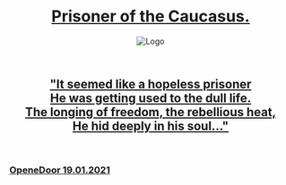 <head>
<div class="wrapper">
      <header>
        <h1><a href="https://en.wikipedia.org/wiki/Alexander_Pushkin">Prisoner of the Caucasus.</a></h1>
        <img src="a1ex-13.github.io/m4.jpg" alt="Logo" />
      </header>
      </div>
      <body>
            <div class="wrapper">
                  <header>
                        <h2><a href="https://img1.goodfon.ru/original/1956x1294/e/df/kreativ-gorod-smog-chelovek.jpg">"It seemed like a hopeless prisoner
                              <br>He was getting used to the dull life. 
                              <br>The longing of freedom, the rebellious heat, 
                              <br>He hid deeply in his soul..."</a>
                        </h2>
                  </header>
            </div>
      </body>
       <body>
             <h3>
                   <a href="a1ex-13.github.io">OpeneDoor 19.01.2021</a>
             </h3>
      </body>

</head>
     
